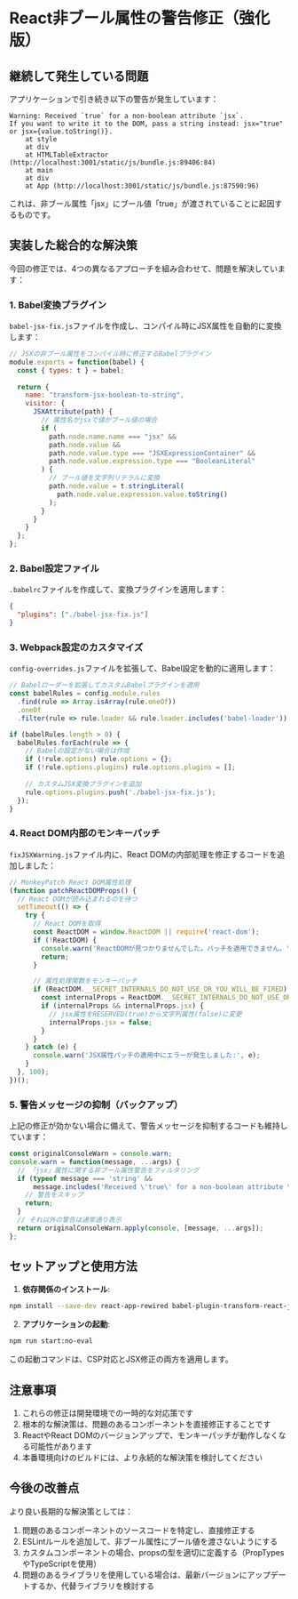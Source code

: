 # React非ブール属性の警告修正（強化版）

## 継続して発生している問題

アプリケーションで引き続き以下の警告が発生しています：

```
Warning: Received `true` for a non-boolean attribute `jsx`.
If you want to write it to the DOM, pass a string instead: jsx="true" or jsx={value.toString()}.
    at style
    at div
    at HTMLTableExtractor (http://localhost:3001/static/js/bundle.js:89406:84)
    at main
    at div
    at App (http://localhost:3001/static/js/bundle.js:87590:96)
```

これは、非ブール属性「jsx」にブール値「true」が渡されていることに起因するものです。

## 実装した総合的な解決策

今回の修正では、4つの異なるアプローチを組み合わせて、問題を解決しています：

### 1. Babel変換プラグイン

`babel-jsx-fix.js`ファイルを作成し、コンパイル時にJSX属性を自動的に変換します：

```javascript
// JSXの非ブール属性をコンパイル時に修正するBabelプラグイン
module.exports = function(babel) {
  const { types: t } = babel;
  
  return {
    name: "transform-jsx-boolean-to-string",
    visitor: {
      JSXAttribute(path) {
        // 属性名がjsxで値がブール値の場合
        if (
          path.node.name.name === "jsx" && 
          path.node.value && 
          path.node.value.type === "JSXExpressionContainer" &&
          path.node.value.expression.type === "BooleanLiteral"
        ) {
          // ブール値を文字列リテラルに変換
          path.node.value = t.stringLiteral(
            path.node.value.expression.value.toString()
          );
        }
      }
    }
  };
};
```

### 2. Babel設定ファイル

`.babelrc`ファイルを作成して、変換プラグインを適用します：

```json
{
  "plugins": ["./babel-jsx-fix.js"]
}
```

### 3. Webpack設定のカスタマイズ

`config-overrides.js`ファイルを拡張して、Babel設定を動的に適用します：

```javascript
// Babelローダーを拡張してカスタムBabelプラグインを適用
const babelRules = config.module.rules
  .find(rule => Array.isArray(rule.oneOf))
  .oneOf
  .filter(rule => rule.loader && rule.loader.includes('babel-loader'));

if (babelRules.length > 0) {
  babelRules.forEach(rule => {
    // Babelの設定がない場合は作成
    if (!rule.options) rule.options = {};
    if (!rule.options.plugins) rule.options.plugins = [];
    
    // カスタムJSX変換プラグインを追加
    rule.options.plugins.push('./babel-jsx-fix.js');
  });
}
```

### 4. React DOM内部のモンキーパッチ

`fixJSXWarning.js`ファイル内に、React DOMの内部処理を修正するコードを追加しました：

```javascript
// MonkeyPatch React DOM属性処理
(function patchReactDOMProps() {
  // React DOMが読み込まれるのを待つ
  setTimeout(() => {
    try {
      // React DOMを取得
      const ReactDOM = window.ReactDOM || require('react-dom');
      if (!ReactDOM) {
        console.warn('ReactDOMが見つかりませんでした。パッチを適用できません。');
        return;
      }

      // 属性処理関数をモンキーパッチ
      if (ReactDOM.__SECRET_INTERNALS_DO_NOT_USE_OR_YOU_WILL_BE_FIRED) {
        const internalProps = ReactDOM.__SECRET_INTERNALS_DO_NOT_USE_OR_YOU_WILL_BE_FIRED.Properties;
        if (internalProps && internalProps.jsx) {
          // jsx属性をRESERVED(true)から文字列属性(false)に変更
          internalProps.jsx = false;
        }
      }
    } catch (e) {
      console.warn('JSX属性パッチの適用中にエラーが発生しました:', e);
    }
  }, 100);
})();
```

### 5. 警告メッセージの抑制（バックアップ）

上記の修正が効かない場合に備えて、警告メッセージを抑制するコードも維持しています：

```javascript
const originalConsoleWarn = console.warn;
console.warn = function(message, ...args) {
  // 「jsx」属性に関する非ブール属性警告をフィルタリング
  if (typeof message === 'string' && 
      message.includes('Received \'true\' for a non-boolean attribute \'jsx\'')) {
    // 警告をスキップ
    return;
  }
  // それ以外の警告は通常通り表示
  return originalConsoleWarn.apply(console, [message, ...args]);
};
```

## セットアップと使用方法

1. **依存関係のインストール**:

```bash
npm install --save-dev react-app-rewired babel-plugin-transform-react-jsx
```

2. **アプリケーションの起動**:

```bash
npm run start:no-eval
```

この起動コマンドは、CSP対応とJSX修正の両方を適用します。

## 注意事項

1. これらの修正は開発環境での一時的な対応策です
2. 根本的な解決策は、問題のあるコンポーネントを直接修正することです
3. ReactやReact DOMのバージョンアップで、モンキーパッチが動作しなくなる可能性があります
4. 本番環境向けのビルドには、より永続的な解決策を検討してください

## 今後の改善点

より良い長期的な解決策としては：

1. 問題のあるコンポーネントのソースコードを特定し、直接修正する
2. ESLintルールを追加して、非ブール属性にブール値を渡さないようにする
3. カスタムコンポーネントの場合、propsの型を適切に定義する（PropTypesやTypeScriptを使用）
4. 問題のあるライブラリを使用している場合は、最新バージョンにアップデートするか、代替ライブラリを検討する